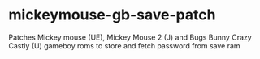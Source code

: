 # mickeymouse-gb-save-patch
Patches Mickey mouse (UE), Mickey Mouse 2 (J) and Bugs Bunny Crazy Castly (U) gameboy roms to store and fetch password from save ram
